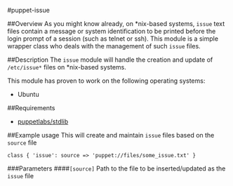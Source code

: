 #puppet-issue

##Overview
As you might know already, on *nix-based systems,  `issue` text files contain a message or system identification to be printed before the login prompt of a session (such as telnet or ssh). This module is a simple wrapper class who deals with the management of such `issue` files.

##Description
The `issue` module will handle the creation and update of `/etc/issue*` files on *nix-based systems.

This module has proven to work on the following operating systems:

* Ubuntu
 
##Requirements
* [puppetlabs/stdlib](https://github.com/puppetlabs/puppetlabs-stdlib)

##Example usage
This will create and maintain `issue` files based on the `source` file
```puppet
class { 'issue': source => 'puppet://files/some_issue.txt' }
```

###Parameters
####`[source]`
Path to the file to be inserted/updated as the `issue` file

